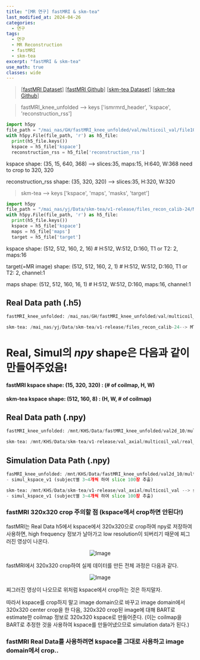 ```yaml
---
title: "[MR 연구] fastMRI & skm-tea"
last_modified_at: 2024-04-26
categories:
  - 연구
tags:
  - 연구
  - MR Reconstruction
  - fastMRI
  - skm-tea
excerpt: "fastMRI & skm-tea"
use_math: true
classes: wide
---
```


> [[fastMRI Dataset](https://fastmri.med.nyu.edu/)] [[fastMRI Github](https://github.com/facebookresearch/fastMRI?tab=readme-ov-file)] [[skm-tea Dataset](https://stanfordaimi.azurewebsites.net/datasets/4aaeafb9-c6e6-4e3c-9188-3aaaf0e0a9e7)] [[skm-tea Github](https://github.com/StanfordMIMI/skm-tea)]

> fastMRI_knee_unfolded --> keys ['ismrmrd_header', 'kspace', 'reconstruction_rss']
```python
import h5py
file_path = "/mai_nas/GH/fastMRI_knee_unfolded/val/multicoil_val/file1000000.h5"
with h5py.File(file_path, 'r') as h5_file:
  print(h5_file.keys())
  kspace = h5_file['kspace']
  reconstruction_rss = h5_file['reconstruction_rss']
```
kspace shape: (35, 15, 640, 368) --> slices:35, maps:15, H:640, W:368 need to crop to 320, 320

reconstruction_rss shape: (35, 320, 320) --> slices:35, H:320, W:320


> skm-tea --> keys ['kspace', 'maps', 'masks', 'target']
```python
import h5py
file_path = "/mai_nas/yj/Data/skm-tea/v1-release/files_recon_calib-24/MTR_001.h5"
with h5py.File(file_path, 'r') as h5_file:
  print(h5_file.keys())
  kspace = h5_file['kspace']
  maps = h5_file['maps']
  target = h5_file['target']
```
kspace shape: (512, 512, 160, 2, 16) # H:512, W:512, D:160, T1 or T2: 2, maps:16

target(=MR image) shape: (512, 512, 160, 2, 1) # H:512, W:512, D:160, T1 or T2: 2, channel:1

maps shape: (512, 512, 160, 16, 1) # H:512, W:512, D:160, maps:16, channel:1


## Real Data path (.h5)
```python
fastMRI_knee_unfolded: /mai_nas/GH/fastMRI_knee_unfolded/val/multicoil_val --> file1000000.h5, ...

skm-tea: /mai_nas/yj/Data/skm-tea/v1-release/files_recon_calib-24--> MTR_001.h5, ...
```

# Real, Simul의 *npy* shape은 다음과 같이 만들어주었음!
#### fastMRI kspace shape: (15, 320, 320) : (# of coilmap, H, W)
#### skm-tea kspace shape: (512, 160, 8) : (H, W, # of coilmap)

## Real Data path (.npy) 

```python
fastMRI_knee_unfolded: /mnt/KHS/Data/fastMRI_knee_unfolded/val2d_10/multicoil_val/real_kspace/file1000000 --> 000.npy, 001.npy, ...

skm-tea: /mnt/KHS/Data/skm-tea/v1-release/val_axial/multicoil_val/real_kspace/MTR_001 --> 000.npy, 001.npy, ...
```

## Simulation Data Path (.npy)
```python
fasMRI_knee_unfolded: /mnt/KHS/Data/fastMRI_knee_unfolded/val2d_10/multicoil_val --> simul_kspace, map, mask : .npy
- simul_kspace_v1 (subject별 3~4개씩 하여 slice 100장 추출)

skm-tea: /mnt/KHS/Data/skm-tea/v1-release/val_axial/multicoil_val --> simul_kspace, map, mask : .npy
- simul_kspace_v1 (subject별 3~4개씩 하여 slice 100장 추출)
```

### fastMRI 320x320 crop 주의할 점 (kspace에서 crop하면 안된다!)
fastMRI는 Real Data h5에서 kspace에서 320x320으로 crop하여 npy로 저장하여 사용하면, high frequency 정보가 날아가고 low resolution이 되버리기 때문에 찌그러진 영상이 나온다.

<p align="center">
  <img src="https://github.com/sandokim/sandokim.github.io/assets/74639652/b08fbd8f-39cf-42af-895e-2a26803c2013" alt="Image">
</p>

fastMRI에서 320x320 crop하여 실제 데이터를 만든 전체 과정은 다음과 같다.
<p align="center">
  <img src="[https://github.com/sandokim/sandokim.github.io/assets/74639652/b08fbd8f-39cf-42af-895e-2a26803c2013](https://github.com/sandokim/sandokim.github.io/assets/74639652/8eabee32-617e-43e1-ac42-61fd99a92592)" alt="Image">
</p>

찌그러진 영상이 나오므로 위처럼 kspace에서 crop하는 것은 하지말자.

따라서 kspace를 crop하지 말고 image domain으로 바꾸고 image domain에서 320x320 center crop을 한 다음, 320x320 crop된 image에 대해 BART로 estimate한 coilmap 정보로 320x320 kspace로 만들어준다. 
(이는 coilmap을 BART로 추정한 것을 사용하여 kspace를 만들어냈으므로 simulation data가 된다.)

### fastMRI Real Data를 사용하려면 kspace를 그대로 사용하고 image domain에서 crop..




